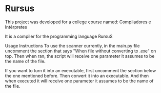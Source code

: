 # Rursus
This project was developed for a college course named: Compiladores e Intérpretes

It is a compiler for the programming language RursuS



Usage Instructions
To use the scanner currently, in the main.py file uncomment the section that says "When file without converting to .exe" on top. Then when ran, the script will receive one parameter it assumes to be the name of the file.

If you want to turn it into an executable, first uncomment the section below the one mentioned before. Then convert it into an executable. And then when executed it will receive one parameter it assumes to be the name of the file.

